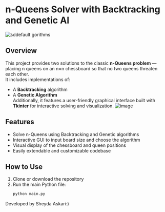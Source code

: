 # n-Queens Solver with Backtracking and Genetic Al
![sddefault](https://github.com/user-attachments/assets/1c37467d-0ff7-44dc-b43e-bf6d8332a971)
gorithms

## Overview
This project provides two solutions to the classic **n-Queens problem** — placing n queens on an n×n chessboard so that no two queens threaten each other.  
It includes implementations of:  
- A **Backtracking** algorithm  
- A **Genetic Algorithm**  
Additionally, it features a user-friendly graphical interface built with **Tkinter** for interactive solving and visualization.
![image](https://github.com/user-attachments/assets/ef95d25a-8746-4953-a7d9-0eb355a90c9e)


## Features
- Solve n-Queens using Backtracking and Genetic algorithms  
- Interactive GUI to input board size and choose the algorithm  
- Visual display of the chessboard and queen positions  
- Easily extendable and customizable codebase  

## How to Use
1. Clone or download the repository  
2. Run the main Python file:  
   ```bash
   python main.py
Developed by Sheyda Askari:)
